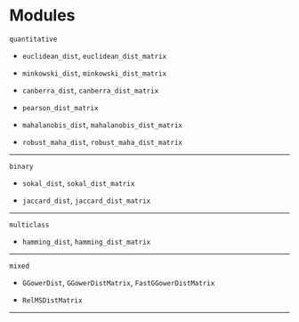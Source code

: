 # Modules

`quantitative`

  - `euclidean_dist`, `euclidean_dist_matrix`

  - `minkowski_dist`, `minkowski_dist_matrix`
  - `canberra_dist`, `canberra_dist_matrix`
  - `pearson_dist_matrix`
  - `mahalanobis_dist`, `mahalanobis_dist_matrix`
  - `robust_maha_dist`, `robust_maha_dist_matrix`

---

`binary`
  - `sokal_dist`, `sokal_dist_matrix`

  - `jaccard_dist`, `jaccard_dist_matrix`

---

`multiclass`
  - `hamming_dist`, `hamming_dist_matrix`

---

`mixed`
  - `GGowerDist`, `GGowerDistMatrix`, `FastGGowerDistMatrix`

  - `RelMSDistMatrix`


--- 